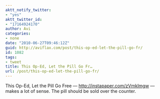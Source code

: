 ```yaml
---
aktt_notify_twitter:
- "yes"
aktt_twitter_id:
- "17164924170"
author: Avi
categories:
- none
date: "2010-06-27T09:46:12Z"
guid: http://aviflax.com/post/this-op-ed-let-the-pill-go-fr/
id: 1082
tags:
- tweet
title: This Op-Ed, Let the Pill Go Fr…
url: /post/this-op-ed-let-the-pill-go-fr/
---
```

This Op-Ed, Let the Pill Go Free — <a href="http://instapaper.com/zVmklmgw" rel="nofollow">http://instapaper.com/zVmklmgw</a> — makes a lot of sense. The pill should be sold over the counter.